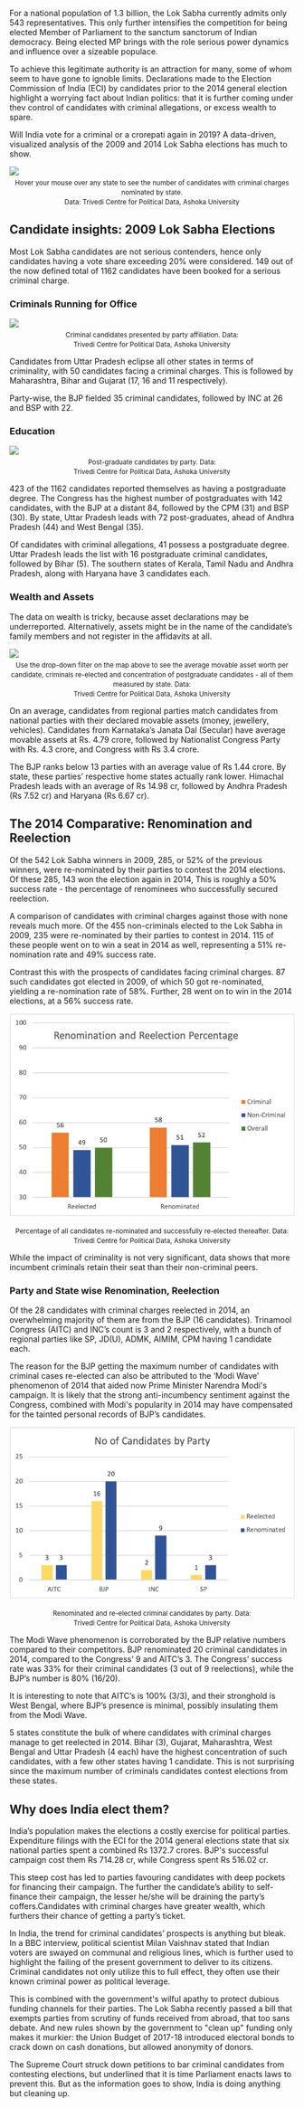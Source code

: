 For a national population of 1.3 billion, the Lok Sabha currently admits only 543 representatives. This only further intensifies the competition for being elected Member of Parliament to the sanctum sanctorum of Indian democracy. Being elected MP brings with the role serious power dynamics and influence over a sizeable populace. 

To achieve this legitimate authority is an attraction for many, some of whom seem to have gone to ignoble limits. Declarations made to the Election Commission of India (ECI) by candidates prior to the 2014 general election highlight a worrying fact about Indian politics: that it is further coming under thev control of candidates with criminal allegations, or excess wealth to spare.

Will India vote for a criminal or a crorepati again in 2019? A data-driven, visualized analysis of the 2009 and 2014 Lok Sabha elections has much to show.

<div>

<div class='tableauPlaceholder' id='viz1544377476187' style='position: relative'><noscript><a href='#'><img alt=' ' src='https:&#47;&#47;public.tableau.com&#47;static&#47;images&#47;Cr&#47;CriminalCasesbyStatein2009Elections&#47;Sheet1&#47;1_rss.png' style='border: none' /></a></noscript><object class='tableauViz'  style='display:none;'><param name='host_url' value='https%3A%2F%2Fpublic.tableau.com%2F' /> <param name='embed_code_version' value='3' /> <param name='site_root' value='' /><param name='name' value='CriminalCasesbyStatein2009Elections&#47;Sheet1' /><param name='tabs' value='no' /><param name='toolbar' value='yes' /><param name='static_image' value='https:&#47;&#47;public.tableau.com&#47;static&#47;images&#47;Cr&#47;CriminalCasesbyStatein2009Elections&#47;Sheet1&#47;1.png' /> <param name='animate_transition' value='yes' /><param name='display_static_image' value='yes' /><param name='display_spinner' value='yes' /><param name='display_overlay' value='yes' /><param name='display_count' value='yes' /></object></div>               <script type='text/javascript'>                    var divElement = document.getElementById('viz1544377476187');                    var vizElement = divElement.getElementsByTagName('object')[0];                    vizElement.style.width='100%';vizElement.style.height=(divElement.offsetWidth*0.75)+'px';                    var scriptElement = document.createElement('script');                    scriptElement.src = 'https://public.tableau.com/javascripts/api/viz_v1.js';                    vizElement.parentNode.insertBefore(scriptElement, vizElement);                </script>

</div>

<div align="center">
  <small> Hover your mouse over any state to see the number of candidates with criminal charges nominated by state.<br>Data: Trivedi Centre for Political Data, Ashoka University</small>
</div>

## Candidate insights: 2009 Lok Sabha Elections 

Most Lok Sabha candidates are not serious contenders, hence only candidates having a vote share exceeding 20% were considered. 149 out of the now defined total of 1162 candidates have been booked for a serious criminal charge.

### Criminals Running for Office

<div>
  
  <div class='tableauPlaceholder' id='viz1544425281467' style='position: relative'><noscript><a href='#'><img alt=' ' src='https:&#47;&#47;public.tableau.com&#47;static&#47;images&#47;Cr&#47;CriminalCasesbyParty2009Elections&#47;Sheet5&#47;1_rss.png' style='border: none' /></a></noscript><object class='tableauViz'  style='display:none;'><param name='host_url' value='https%3A%2F%2Fpublic.tableau.com%2F' /> <param name='embed_code_version' value='3' /> <param name='site_root' value='' /><param name='name' value='CriminalCasesbyParty2009Elections&#47;Sheet5' /><param name='tabs' value='no' /><param name='toolbar' value='yes' /><param name='static_image' value='https:&#47;&#47;public.tableau.com&#47;static&#47;images&#47;Cr&#47;CriminalCasesbyParty2009Elections&#47;Sheet5&#47;1.png' /> <param name='animate_transition' value='yes' /><param name='display_static_image' value='yes' /><param name='display_spinner' value='yes' /><param name='display_overlay' value='yes' /><param name='display_count' value='yes' /></object></div>                <script type='text/javascript'>                    var divElement = document.getElementById('viz1544425281467');                    var vizElement = divElement.getElementsByTagName('object')[0];                    vizElement.style.width='100%';vizElement.style.height=(divElement.offsetWidth*0.75)+'px';                    var scriptElement = document.createElement('script');                    scriptElement.src = 'https://public.tableau.com/javascripts/api/viz_v1.js';                    vizElement.parentNode.insertBefore(scriptElement, vizElement);                </script>
  
</div>

<div align="center">
  <small> Criminal candidates presented by party affiliation. Data:<br>Trivedi Centre for Political Data, Ashoka University</small>
</div>

Candidates from Uttar Pradesh eclipse all other states in terms of criminality, with 50 candidates facing a criminal charges. This is followed by Maharashtra, Bihar and Gujarat (17, 16 and 11 respectively). 

Party-wise, the BJP fielded 35 criminal candidates, followed by INC at 26 and BSP with 22.

### Education

<div>

<div class='tableauPlaceholder' id='viz1544425412279' style='position: relative'><noscript><a href='#'><img alt=' ' src='https:&#47;&#47;public.tableau.com&#47;static&#47;images&#47;Po&#47;PostGraduatesbyParty2009Elections&#47;Sheet6&#47;1_rss.png' style='border: none' /></a></noscript><object class='tableauViz'  style='display:none;'><param name='host_url' value='https%3A%2F%2Fpublic.tableau.com%2F' /> <param name='embed_code_version' value='3' /> <param name='site_root' value='' /><param name='name' value='PostGraduatesbyParty2009Elections&#47;Sheet6' /><param name='tabs' value='no' /><param name='toolbar' value='yes' /><param name='static_image' value='https:&#47;&#47;public.tableau.com&#47;static&#47;images&#47;Po&#47;PostGraduatesbyParty2009Elections&#47;Sheet6&#47;1.png' /> <param name='animate_transition' value='yes' /><param name='display_static_image' value='yes' /><param name='display_spinner' value='yes' /><param name='display_overlay' value='yes' /><param name='display_count' value='yes' /></object></div>                <script type='text/javascript'>                    var divElement = document.getElementById('viz1544425412279');                    var vizElement = divElement.getElementsByTagName('object')[0];                    vizElement.style.width='100%';vizElement.style.height=(divElement.offsetWidth*0.75)+'px';                    var scriptElement = document.createElement('script');                    scriptElement.src = 'https://public.tableau.com/javascripts/api/viz_v1.js';                    vizElement.parentNode.insertBefore(scriptElement, vizElement);                </script>

</div>

<div align="center">
  <small> Post-graduate candidates by party. Data:<br>Trivedi Centre for Political Data, Ashoka University</small>
</div>


423 of the 1162 candidates reported themselves as having a postgraduate degree. The Congress has the highest number of postgraduates with 142 candidates, with the BJP at a distant 84, followed by the CPM (31) and BSP (30). By state, Uttar Pradesh leads with 72 post-graduates, ahead of Andhra Pradesh (44) and West Bengal (35).


Of candidates with criminal allegations, 41 possess a postgraduate degree. Uttar Pradesh leads the list with 16 postgraduate criminal candidates, followed by Bihar (5). The southern states of Kerala, Tamil Nadu and Andhra Pradesh, along with Haryana have 3 candidates each.

### Wealth and Assets

The data on wealth is tricky, because asset declarations may be underreported. Alternatively, assets might be in the name of the candidate’s family members and not register in the affidavits at all.

<div>

<div class='tableauPlaceholder' id='viz1544422009675' style='position: relative'><noscript><a href='#'><img alt=' ' src='https:&#47;&#47;public.tableau.com&#47;static&#47;images&#47;Ma&#47;MapsCombine&#47;Sheet1&#47;1_rss.png' style='border: none' /></a></noscript><object class='tableauViz'  style='display:none;'><param name='host_url' value='https%3A%2F%2Fpublic.tableau.com%2F' /> <param name='embed_code_version' value='3' /> <param name='site_root' value='' /><param name='name' value='MapsCombine&#47;Sheet1' /><param name='tabs' value='no' /><param name='toolbar' value='yes' /><param name='static_image' value='https:&#47;&#47;public.tableau.com&#47;static&#47;images&#47;Ma&#47;MapsCombine&#47;Sheet1&#47;1.png' /> <param name='animate_transition' value='yes' /><param name='display_static_image' value='yes' /><param name='display_spinner' value='yes' /><param name='display_overlay' value='yes' /><param name='display_count' value='yes' /></object></div>                <script type='text/javascript'>                    var divElement = document.getElementById('viz1544422009675');                    var vizElement = divElement.getElementsByTagName('object')[0];                    vizElement.style.width='100%';vizElement.style.height=(divElement.offsetWidth*0.75)+'px';                    var scriptElement = document.createElement('script');                    scriptElement.src = 'https://public.tableau.com/javascripts/api/viz_v1.js';                    vizElement.parentNode.insertBefore(scriptElement, vizElement);                </script>

</div>

<div align="center">
  <small> Use the drop-down filter on the map above to see the average movable asset worth per candidate, criminals re-elected and concentration of postgraduate candidates - all of them measured by state. Data:<br>Trivedi Centre for Political Data, Ashoka University</small>
</div>

On an average, candidates from regional parties match candidates from national parties with their declared movable assets (money, jewellery, vehicles). Candidates from Karnataka’s Janata Dal (Secular) have average movable assets at Rs. 4.79 crore, followed by Nationalist Congress Party with Rs. 4.3 crore, and Congress with Rs 3.4 crore. 


The BJP ranks below 13 parties with an average value of Rs 1.44 crore. By state, these parties’ respective home states actually rank lower. Himachal Pradesh leads with an average of Rs 14.98 cr, followed by Andhra Pradesh (Rs 7.52 cr) and Haryana (Rs 6.67 cr).


## The 2014 Comparative: Renomination and Reelection


Of the 542 Lok Sabha winners in 2009, 285, or 52% of the previous winners, were re-nominated by their parties to contest the 2014 elections. Of these 285, 143 won the election again in 2014, This is roughly a 50% success rate - the percentage of renominees who successfully secured reelection. 


A comparison of candidates with criminal charges against those with none reveals much more. Of the 455 non-criminals elected to the Lok Sabha in 2009, 235 were re-nominated by their parties to contest in 2014. 115 of these people went on to win a seat in 2014 as well, representing a 51% re-nomination rate and 49% success rate. 


Contrast this with the prospects of candidates facing criminal charges. 87 such candidates got elected in 2009, of which 50 got re-nominated, yielding a re-nomination rate of 58%. Further, 28 went on to win in the 2014 elections, at a 56% success rate. 

<p align="center">
  <img src="https://raw.githubusercontent.com/mayukhnair/india-election-crime/master/Picture1.png"/>
</p>

<div align="center">
  <small>Percentage of all candidates re-nominated and successfully re-elected thereafter. Data:<br>Trivedi Centre for Political Data, Ashoka University</small>
</div>

While the impact of criminality is not very significant, data shows that more incumbent criminals retain their seat than their non-criminal peers. 


### Party and State wise Renomination, Reelection


Of the 28 candidates with criminal charges reelected in 2014, an overwhelming majority of them are from the BJP (16 candidates). Trinamool Congress (AITC) and INC’s count is 3 and 2  respectively, with a bunch of regional parties like SP, JD(U), ADMK, AIMIM, CPM having 1 candidate each. 


The reason for the BJP getting the maximum number of candidates with criminal cases re-elected can also be attributed to the ‘Modi Wave’ phenomenon of 2014 that aided now Prime Minister Narendra Modi's campaign. It is likely that the strong anti-incumbency sentiment against the Congress, combined with Modi's popularity in 2014 may have compensated for the tainted personal records of BJP’s candidates.

<p align="center">
  <img src="https://raw.githubusercontent.com/mayukhnair/india-election-crime/master/Picture2.png"/>
</p>

<div align="center">
  <small>Renominated and re-elected criminal candidates by party. Data:<br>Trivedi Centre for Political Data, Ashoka University</small>
</div>

The Modi Wave phenomenon is corroborated by the BJP relative numbers compared to their competitors. BJP renominated 20 criminal candidates in 2014, compared to the Congress’ 9 and AITC’s 3. The Congress’ success rate was 33% for their criminal candidates (3 out of 9 reelections), while the BJP’s number is 80% (16/20). 


It is interesting to note that AITC’s is 100% (3/3), and their stronghold is West Bengal, where BJP’s presence is minimal, possibly insulating them from the Modi Wave.


5 states constitute the bulk of where candidates with criminal charges manage to get reelected in 2014. Bihar (3), Gujarat, Maharashtra, West Bengal and Uttar Pradesh (4 each) have the highest concentration of such candidates, with a few other states having 1 candidate. This is not surprising since the maximum number of criminals candidates contest elections from these states. 

## Why does India elect them?

India’s population makes the elections a costly exercise for political parties. Expenditure filings with the ECI for the 2014 general elections state that six national parties spent a combined Rs 1372.7 crores.  BJP's successful campaign cost them Rs 714.28 cr, while Congress spent Rs 516.02 cr.  

This steep cost has led to parties favouring candidates with deep pockets for financing their campaign. The further the candidate’s ability to self-finance their campaign, the lesser he/she will be draining the party’s coffers.Candidates with criminal charges have greater wealth, which furthers their chance of getting a party’s ticket. 

In India, the trend for criminal candidates’ prospects is anything but bleak. In a BBC interview, political scientist Milan Vaishnav stated that Indian voters are swayed on communal and religious lines, which is further used to highlight the failing of the present government to deliver to its citizens. Criminal candidates not only utilize this to full effect, they often use their known criminal power as political leverage.

This is combined with the government's wilful apathy to protect dubious funding channels for their parties. The Lok Sabha recently passed a bill that exempts parties from scrutiny of funds received from abroad, that too sans debate. And new rules shown by the government to "clean up" funding only makes it murkier: the Union Budget of 2017-18 introduced electoral bonds to crack down on cash donations, but allowed anonymity of donors.

The Supreme Court struck down petitions to bar criminal candidates from contesting elections, but underlined that it is time Parliament enacts laws to prevent this. But as the information goes to show, India is doing anything but cleaning up.
